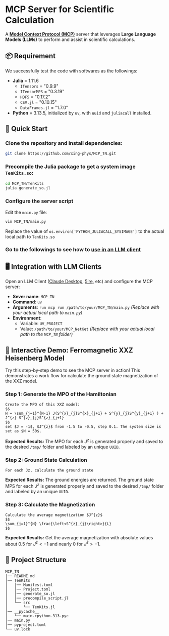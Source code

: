 # MCP Server for Scientific Calculation

A [**Model Context Protocol (MCP)**](https://modelcontextprotocol.io/) server that leverages **Large Language Models (LLMs)** to perform and assist in scientific calculations.

## 📦 Requirement
We successfully test the code with softwares as the followings:
- **Julia** = 1.11.6
	- `ITensors` = "0.9.9"
	- `ITensorMPS` = "0.3.19"
	- `HDF5` = "0.17.2"
	- `CSV.jl` = "0.10.15"
	- `DataFrames.jl` = "1.7.0"
- **Python** = 3.13.5, initialized by `uv`, with `uuid` and `juliacall` installed.

## 🚀 Quick Start
### Clone the repository and install dependencies:
```bash
git clone https://github.com/xing-phys/MCP_TN.git
```

### Precompile the Julia package to get a system image `TenKits.so`:
```bash
cd MCP_TN/TenKits
julia generate_so.jl
```

### Configure the server script
Edit the `main.py` file:
```bash
vim MCP_TN/main.py
```
Replace the value of `os.environ['PYTHON_JULIACALL_SYSIMAGE']` to the actual local path to `TenKits.so`

### Go to the followings to see how to [use in an LLM client](#-integration-with-llm-clients)

## 🖥️ Integration with LLM  Clients
 Open an LLM Client ([Claude Desktop](https://claude.ai/download), [5ire](https://5ire.app/), etc) and configure the MCP server:
- **Sever name**: `MCP_TN`
- **Command**: `uv`
- **Arguments**: `run mcp run /path/to/your/MCP_TN/main.py` _(Replace with your actual local path to `main.py`)_
- **Environment**:
    - Variable: `UV_PROJECT`
    - Value: `/path/to/your/MCP_NetKet` _(Replace with your actual local path to the `MCP_TN` folder)_

## 🎯 Interactive Demo: Ferromagnetic XXZ Heisenberg Model

Try this step-by-step demo to see the MCP server in action! This demonstrates a work flow for calculate the ground state magnetization of the XXZ model.
### Step 1: Generate the MPO of the Hamiltonian
```
Create the MPO of this XXZ model:
$$
H = \sum_{j=1}^{N-1} J(S^{x}_{j}S^{x}_{j+1} + S^{y}_{j}S^{y}_{j+1} ) + J^{z} S^{z}_{j}S^{z}_{j+1}
$$
set $J = -1$, $J^{z}$ from -1.5 to -0.5, step 0.1. The system size is set as $N = 50$.
```
**Expected Results:**
The MPO for each $J^{z}$ is generated properly and saved to the desired `/tmp/` folder and labeled by an unique `UUID`.

### Step 2: Ground State Calculation
```
For each Jz, calculate the ground state
```
**Expected Results:**
The ground energies are returned. The ground state MPS for each $J^{z}$ is generated properly and saved to the desired `/tmp/` folder and labeled by an unique `UUID`.
### Step 3: Calculate the Magnetization
```
Calculate the average magnetization $J^{z}$
$$
\sum_{j=1}^{N} \frac{\left<S^{z}_{j}\right>}{L}
$$
```
**Expected Results:**
Get the average magnetization with absolute values about 0.5 for $J^{z} < -1$ and nearly 0 for $J^{z} > -1$.

## 📂 Project Structure

``` text
MCP_TN
│── README.md
│── TenKits
│   │── Manifest.toml
│   │── Project.toml
│   │── generate_so.jl
│   │── precompile_script.jl
│   └── src
│       └── TenKits.jl
│── __pycache__
│   └── main.cpython-313.pyc
│── main.py
│── pyproject.toml
└── uv.lock
```
